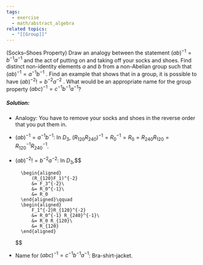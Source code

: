 ```yaml
---
tags:
  - exercise
  - math/abstract_algebra
related topics:
  - "[[Group]]"
---
```

(Socks–Shoes Property) Draw an analogy between the statement $(ab)^{−1} = b^{−1}a^{−1}$ and the act of putting on and taking off your socks and shoes. Find distinct non-identity elements $a$ and $b$ from a non-Abelian group such that $(ab)^{−1} = a^{−1} b^{−1}$ . Find an example that shows that in a group, it is possible to have $(ab)^{−2} != b^{−2}a^{−2}$ . What would be an appropriate name for the group property $(abc)^{−1} = c^{−1} b^{−1}a^{−1}$?
##### Solution:
- Analogy:
	You have to remove your socks and shoes in the reverse order that you put them in.
- $(ab)^{−1} = a^{−1} b^{−1}$:
	In $D_3$, $(R_{120}R_{240})^{-1}=R_0^{-1}=R_0=R_{240}R_{120}=R_{120}^{-1}R_{240}^{-1}$.
- $(ab)^{−2} != b^{−2}a^{−2}$:
	In $D_3$,$$
	
		\begin{aligned}
			(R_{120}F_1)^{-2}
			&= F_3^{-2}\
			&= R_0^{-1}\
			&= R_0
		\end{aligned}\qquad
		\begin{aligned}
			F_1^{-2}R_{120}^{-2}
			&= R_0^{-1} R_{240}^{-1}\
			&= R_0 R_{120}\
			&= R_{120}
		\end{aligned}
	
	$$
- Name for $(abc)^{−1} = c^{−1} b^{−1}a^{−1}$:
	Bra-shirt-jacket.